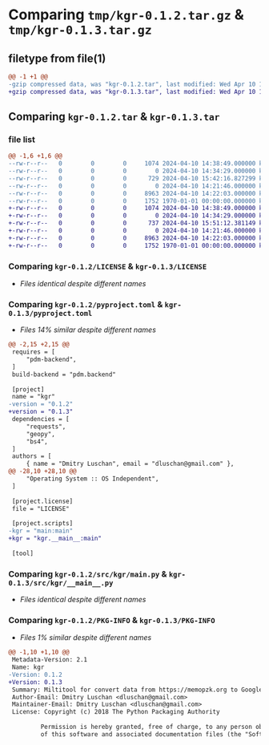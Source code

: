 # Comparing `tmp/kgr-0.1.2.tar.gz` & `tmp/kgr-0.1.3.tar.gz`

## filetype from file(1)

```diff
@@ -1 +1 @@
-gzip compressed data, was "kgr-0.1.2.tar", last modified: Wed Apr 10 15:42:16 2024, max compression
+gzip compressed data, was "kgr-0.1.3.tar", last modified: Wed Apr 10 15:51:12 2024, max compression
```

## Comparing `kgr-0.1.2.tar` & `kgr-0.1.3.tar`

### file list

```diff
@@ -1,6 +1,6 @@
--rw-r--r--   0        0        0     1074 2024-04-10 14:38:49.000000 kgr-0.1.2/LICENSE
--rw-r--r--   0        0        0        0 2024-04-10 14:34:29.000000 kgr-0.1.2/README.md
--rw-r--r--   0        0        0      729 2024-04-10 15:42:16.827299 kgr-0.1.2/pyproject.toml
--rw-r--r--   0        0        0        0 2024-04-10 14:21:46.000000 kgr-0.1.2/src/kgr/__init__.py
--rw-r--r--   0        0        0     8963 2024-04-10 14:22:03.000000 kgr-0.1.2/src/kgr/main.py
--rw-r--r--   0        0        0     1752 1970-01-01 00:00:00.000000 kgr-0.1.2/PKG-INFO
+-rw-r--r--   0        0        0     1074 2024-04-10 14:38:49.000000 kgr-0.1.3/LICENSE
+-rw-r--r--   0        0        0        0 2024-04-10 14:34:29.000000 kgr-0.1.3/README.md
+-rw-r--r--   0        0        0      737 2024-04-10 15:51:12.381149 kgr-0.1.3/pyproject.toml
+-rw-r--r--   0        0        0        0 2024-04-10 14:21:46.000000 kgr-0.1.3/src/kgr/__init__.py
+-rw-r--r--   0        0        0     8963 2024-04-10 14:22:03.000000 kgr-0.1.3/src/kgr/__main__.py
+-rw-r--r--   0        0        0     1752 1970-01-01 00:00:00.000000 kgr-0.1.3/PKG-INFO
```

### Comparing `kgr-0.1.2/LICENSE` & `kgr-0.1.3/LICENSE`

 * *Files identical despite different names*

### Comparing `kgr-0.1.2/pyproject.toml` & `kgr-0.1.3/pyproject.toml`

 * *Files 14% similar despite different names*

```diff
@@ -2,15 +2,15 @@
 requires = [
     "pdm-backend",
 ]
 build-backend = "pdm.backend"
 
 [project]
 name = "kgr"
-version = "0.1.2"
+version = "0.1.3"
 dependencies = [
     "requests",
     "geopy",
     "bs4",
 ]
 authors = [
     { name = "Dmitry Luschan", email = "dluschan@gmail.com" },
@@ -28,10 +28,10 @@
     "Operating System :: OS Independent",
 ]
 
 [project.license]
 file = "LICENSE"
 
 [project.scripts]
-kgr = "main:main"
+kgr = "kgr.__main__:main"
 
 [tool]
```

### Comparing `kgr-0.1.2/src/kgr/main.py` & `kgr-0.1.3/src/kgr/__main__.py`

 * *Files identical despite different names*

### Comparing `kgr-0.1.2/PKG-INFO` & `kgr-0.1.3/PKG-INFO`

 * *Files 1% similar despite different names*

```diff
@@ -1,10 +1,10 @@
 Metadata-Version: 2.1
 Name: kgr
-Version: 0.1.2
+Version: 0.1.3
 Summary: Miltitool for convert data from https://memopzk.org to Google Maps
 Author-Email: Dmitry Luschan <dluschan@gmail.com>
 Maintainer-Email: Dmitry Luschan <dluschan@gmail.com>
 License: Copyright (c) 2018 The Python Packaging Authority
         
         Permission is hereby granted, free of charge, to any person obtaining a copy
         of this software and associated documentation files (the "Software"), to deal
```

